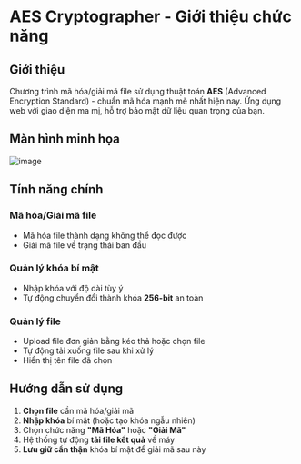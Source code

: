 #  AES Cryptographer - Giới thiệu chức năng

##  Giới thiệu
Chương trình mã hóa/giải mã file sử dụng thuật toán **AES** (Advanced Encryption Standard) - chuẩn mã hóa mạnh mẽ nhất hiện nay. Ứng dụng web với giao diện ma mị, hỗ trợ bảo mật dữ liệu quan trọng của bạn.

##  Màn hình minh họa
![image](https://github.com/user-attachments/assets/ac97a36a-1e03-4dd0-92a9-16b4abc39e8b)

##  Tính năng chính

###  Mã hóa/Giải mã file
- Mã hóa file thành dạng không thể đọc được
- Giải mã file về trạng thái ban đầu

###  Quản lý khóa bí mật
- Nhập khóa với độ dài tùy ý
- Tự động chuyển đổi thành khóa **256-bit** an toàn

###  Quản lý file
- Upload file đơn giản bằng kéo thả hoặc chọn file
- Tự động tải xuống file sau khi xử lý
- Hiển thị tên file đã chọn

##  Hướng dẫn sử dụng
1. **Chọn file** cần mã hóa/giải mã
2. **Nhập khóa** bí mật (hoặc tạo khóa ngẫu nhiên)
3. Chọn chức năng **"Mã Hóa"** hoặc **"Giải Mã"**
4. Hệ thống tự động **tải file kết quả** về máy
5. **Lưu giữ cẩn thận** khóa bí mật để giải mã sau này
